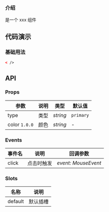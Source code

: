 # 

### 介绍

 是一个 xxx 组件

## 代码演示

### 基础用法

```html
< />
```

## API

### Props

| 参数          | 说明 | 类型     | 默认值    |
| ------------- | ---- | -------- | --------- |
| type          | 类型 | _string_ | `primary` |
| color `1.0.0` | 颜色 | _string_ | -         |

### Events

| 事件名 | 说明       | 回调参数            |
| ------ | ---------- | ------------------- |
| click  | 点击时触发 | _event: MouseEvent_ |

### Slots

| 名称    | 说明     |
| ------- | -------- |
| default | 默认插槽 |
